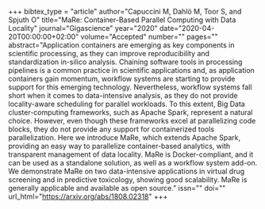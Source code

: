 +++
bibtex_type = "article"
author="Capuccini M, Dahlö M, Toor S, and Spjuth O"
title="MaRe: Container-Based Parallel Computing with Data Locality"
journal="Gigascience"
year="2020"
date="2020-04-20T00:00:00+02:00"
volume="Accepted"
number=""
pages=""
abstract="Application containers are emerging as key components in scientific processing, as they can improve reproducibility and standardization in-silico analysis. Chaining software tools in processing pipelines is a common practice in scientific applications and, as application containers gain momentum, workflow systems are starting to provide support for this emerging technology. Nevertheless, workflow systems fall short when it comes to data-intensive analysis, as they do not provide locality-aware scheduling for parallel workloads. To this extent, Big Data cluster-computing frameworks, such as Apache Spark, represent a natural choice. However, even though these frameworks excel at parallelizing code blocks, they do not provide any support for containerized tools parallelization. Here we introduce MaRe, which extends Apache Spark, providing an easy way to parallelize container-based analytics, with transparent management of data locality. MaRe is Docker-compliant, and it can be used as a standalone solution, as well as a workflow system add-on. We demonstrate MaRe on two data-intensive applications in virtual drug screening and in predictive toxicology, showing good scalability. MaRe is generally applicable and available as open source."
issn=""
doi=""
url_html="https://arxiv.org/abs/1808.02318"
+++
